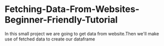 # Fetching-Data-From-Websites-Beginner-Friendly-Tutorial
In this small project we are going to get data from website.Then we'll make use of fetched data to create our dataframe
